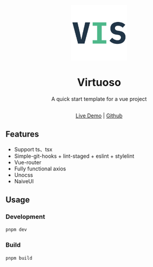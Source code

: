 <div align='center'>
  <img src="/public/favicon.svg" width="150"/>
</div>

<div align='center'>
  <h1>Virtuoso</h1>
</div>


<div align='center' >
  A quick start template for a vue project
</div>


<div align='center' style="margin:2em 0;">

  [Live Demo](https:/virtuoso.vercel.app/) | [Github](https://github.com/chen-see/ench-admin)
</div>


## Features
- Support ts、tsx
- Simple-git-hooks + lint-staged + eslint + stylelint
- Vue-router
- Fully functional axios
- Unocss
- NaiveUI

## Usage
### Development

```bash
pnpm dev
```
### Build

```bash
pnpm build
```